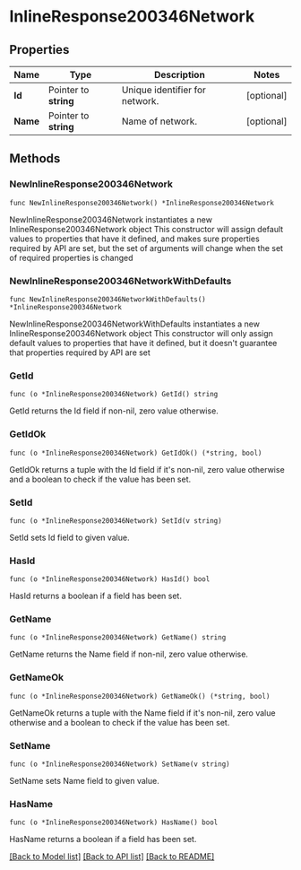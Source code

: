 # InlineResponse200346Network

## Properties

Name | Type | Description | Notes
------------ | ------------- | ------------- | -------------
**Id** | Pointer to **string** | Unique identifier for network. | [optional] 
**Name** | Pointer to **string** | Name of network. | [optional] 

## Methods

### NewInlineResponse200346Network

`func NewInlineResponse200346Network() *InlineResponse200346Network`

NewInlineResponse200346Network instantiates a new InlineResponse200346Network object
This constructor will assign default values to properties that have it defined,
and makes sure properties required by API are set, but the set of arguments
will change when the set of required properties is changed

### NewInlineResponse200346NetworkWithDefaults

`func NewInlineResponse200346NetworkWithDefaults() *InlineResponse200346Network`

NewInlineResponse200346NetworkWithDefaults instantiates a new InlineResponse200346Network object
This constructor will only assign default values to properties that have it defined,
but it doesn't guarantee that properties required by API are set

### GetId

`func (o *InlineResponse200346Network) GetId() string`

GetId returns the Id field if non-nil, zero value otherwise.

### GetIdOk

`func (o *InlineResponse200346Network) GetIdOk() (*string, bool)`

GetIdOk returns a tuple with the Id field if it's non-nil, zero value otherwise
and a boolean to check if the value has been set.

### SetId

`func (o *InlineResponse200346Network) SetId(v string)`

SetId sets Id field to given value.

### HasId

`func (o *InlineResponse200346Network) HasId() bool`

HasId returns a boolean if a field has been set.

### GetName

`func (o *InlineResponse200346Network) GetName() string`

GetName returns the Name field if non-nil, zero value otherwise.

### GetNameOk

`func (o *InlineResponse200346Network) GetNameOk() (*string, bool)`

GetNameOk returns a tuple with the Name field if it's non-nil, zero value otherwise
and a boolean to check if the value has been set.

### SetName

`func (o *InlineResponse200346Network) SetName(v string)`

SetName sets Name field to given value.

### HasName

`func (o *InlineResponse200346Network) HasName() bool`

HasName returns a boolean if a field has been set.


[[Back to Model list]](../README.md#documentation-for-models) [[Back to API list]](../README.md#documentation-for-api-endpoints) [[Back to README]](../README.md)


